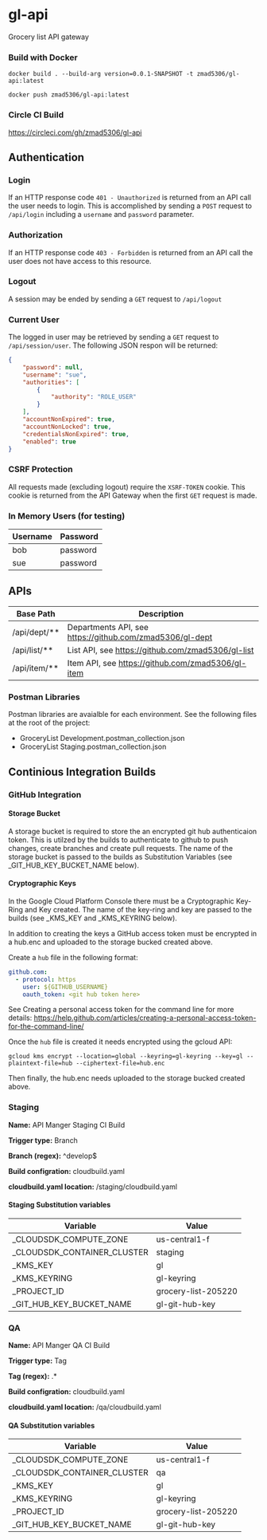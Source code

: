 # gl-api
Grocery list API gateway

### Build with Docker

`docker build . --build-arg version=0.0.1-SNAPSHOT -t zmad5306/gl-api:latest`

`docker push zmad5306/gl-api:latest`

### Circle CI Build

https://circleci.com/gh/zmad5306/gl-api

## Authentication

### Login

If an HTTP response code `401 - Unauthorized` is returned from an API call the user needs to login. This is accomplished by sending a `POST` request to `/api/login` including a `username` and `password` parameter.

### Authorization

If an HTTP response code `403 - Forbidden` is returned from an API call the user does not have access to this resource.

### Logout

A session may be ended by sending a `GET` request to `/api/logout`

### Current User

The logged in user may be retrieved by sending a `GET` request to `/api/session/user`. The following JSON respon will be returned:

```json
{
    "password": null,
    "username": "sue",
    "authorities": [
        {
            "authority": "ROLE_USER"
        }
    ],
    "accountNonExpired": true,
    "accountNonLocked": true,
    "credentialsNonExpired": true,
    "enabled": true
}
```

### CSRF Protection

All requests made (excluding logout) require the `XSRF-TOKEN` cookie. This cookie is returned from the API Gateway when the first `GET` request is made.

### In Memory Users (for testing)

| Username | Password |
| -------- | -------- |
| bob      | password |
| sue      | password |

## APIs

| Base Path    | Description                                              |
| ------------ | -------------------------------------------------------- |
| /api/dept/** | Departments API, see https://github.com/zmad5306/gl-dept |
| /api/list/** | List API, see https://github.com/zmad5306/gl-list        |
| /api/item/** | Item API, see https://github.com/zmad5306/gl-item        |

### Postman Libraries

Postman libraries are avaialble for each environment. See the following files at the root of the project:

* GroceryList Development.postman_collection.json
* GroceryList Staging.postman_collection.json

## Continious Integration Builds

### GitHub Integration

#### Storage Bucket

A storage bucket is required to store the an encrypted git hub authenticaion token. This is utilzed by the builds to authenticate to github to push changes, create branches and create pull requests. The name of the storage bucket is passed to the builds as Substitution Variables (see _GIT_HUB_KEY_BUCKET_NAME below).

#### Cryptographic Keys

In the Google Cloud Platform Console there must be a Cryptographic Key-Ring and Key created. The name of the key-ring and key are passed to the builds (see _KMS_KEY and _KMS_KEYRING below).

In addition to creating the keys a GitHub access token must be encrypted in a hub.enc and uploaded to the storage bucked created above.

Create a `hub` file in the following format:

```yaml
github.com:
  - protocol: https
    user: ${GITHUB_USERNAME}
    oauth_token: <git hub token here>
```

See Creating a personal access token for the command line for more details: https://help.github.com/articles/creating-a-personal-access-token-for-the-command-line/

Once the `hub` file is created it needs encrypted using the gcloud API:

`gcloud kms encrypt --location=global --keyring=gl-keyring --key=gl --plaintext-file=hub --ciphertext-file=hub.enc`

Then finally, the hub.enc needs uploaded to the storage bucked created above.

### Staging

**Name:** API Manger Staging CI Build

**Trigger type:** Branch

**Branch (regex):** ^develop$

**Build configration:** cloudbuild.yaml

**cloudbuild.yaml location:** /staging/cloudbuild.yaml

#### Staging Substitution variables

| Variable                    | Value               |
| --------------------------- | -----               |
| _CLOUDSDK_COMPUTE_ZONE      | us-central1-f       |
| _CLOUDSDK_CONTAINER_CLUSTER | staging             |
| _KMS_KEY                    | gl                  |
| _KMS_KEYRING                | gl-keyring          |
| _PROJECT_ID                 | grocery-list-205220 |
| _GIT_HUB_KEY_BUCKET_NAME    | gl-git-hub-key      |

### QA

**Name:** API Manger QA CI Build

**Trigger type:** Tag

**Tag (regex):** .*

**Build configration:** cloudbuild.yaml

**cloudbuild.yaml location:** /qa/cloudbuild.yaml

#### QA Substitution variables

| Variable                    | Value               |
| --------------------------- | -----               |
| _CLOUDSDK_COMPUTE_ZONE      | us-central1-f       |
| _CLOUDSDK_CONTAINER_CLUSTER | qa                  |
| _KMS_KEY                    | gl                  |
| _KMS_KEYRING                | gl-keyring          |
| _PROJECT_ID                 | grocery-list-205220 |
| _GIT_HUB_KEY_BUCKET_NAME    | gl-git-hub-key      |